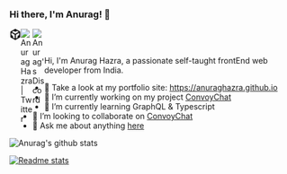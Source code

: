### Hi there, I'm Anurag! 👋

<a href="https://codesandbox.io/u/anuraghazra">
  <img align="left" alt="Anurag Hazra | CodeSandbox" width="20px" src="https://raw.githubusercontent.com/anuraghazra/anuraghazra/master/assets/codesandbox.svg" />
</a>
<a href="https://twitter.com/anuraghazru">
  <img align="left" alt="Anurag Hazra | Twitter" width="21px" src="https://raw.githubusercontent.com/anuraghazra/anuraghazra/master/assets/twitter.svg" />
</a>
<a href="https://discord.gg/VK4k3Br">
  <img align="left" alt="Anurag's Discord" width="21px" src="https://raw.githubusercontent.com/anuraghazra/anuraghazra/master/assets/discord-round.svg" />
</a>

<br />
<br />

Hi, I'm Anurag Hazra, a passionate self-taught frontEnd web developer from India.

- :100: Take a look at my portfolio site: https://anuraghazra.github.io
- 🔭 I’m currently working on my project [ConvoyChat](https://github.com/anuraghazra/convoychat)
- 🌱 I’m currently learning GraphQL & Typescript
- 👯 I’m looking to collaborate on [ConvoyChat](https://github.com/anuraghazra/convoychat)
- 💬 Ask me about anything [here](https://github.com/anuraghazra/anuraghazra/issues)


![Anurag's github stats](https://github-readme-stats.anuraghazra1.vercel.app/api?username=anuraghazra&show_icons=true&hide_border=true)


[![Readme stats](https://github-readme-stats.anuraghazra1.vercel.app/api/pin/?username=anuraghazra&repo=github-readme-stats)](https://github.com/anuraghazra/github-readme-stats)
